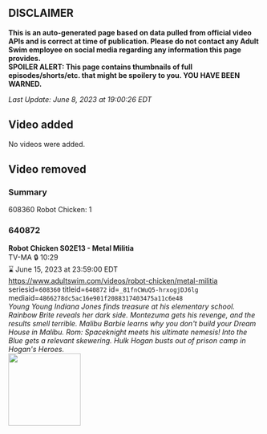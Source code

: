 ## DISCLAIMER
**This is an auto-generated page based on data pulled from official video APIs and is correct at time of publication. Please do not contact any Adult Swim employee on social media regarding any information this page provides.**  
**SPOILER ALERT: This page contains thumbnails of full episodes/shorts/etc. that might be spoilery to you. YOU HAVE BEEN WARNED.**  

_Last Update: June 8, 2023 at 19:00:26 EDT_
## Video added
No videos were added.  
## Video removed
### Summary
608360 Robot Chicken: 1  
### 640872
**Robot Chicken S02E13 - Metal Militia**  
TV-MA 🔒 10:29  
⌛ June 15, 2023 at 23:59:00 EDT  
https://www.adultswim.com/videos/robot-chicken/metal-militia  
seriesid=`608360` titleid=`640872` id=`_81fnCWuQ5-hrxogjDJ6lg` mediaid=`4866278dc5ac16e901f2088317403475a11c6e48`  
_Young Young Indiana Jones finds treasure at his elementary school.  Rainbow Brite reveals her dark side.  Montezuma gets his revenge, and the results smell terrible.  Malibu Barbie learns why you don't build your Dream House in Malibu.  Rom: Spaceknight meets his ultimate nemesis!  Into the Blue gets a relevant skewering.  Hulk Hogan busts out of prison camp in Hogan's Heroes._  
<a href="https://media.cdn.adultswim.com/uploads/20200401/thumbnails/2_20411135342-robotchicken_031.jpg"><img src="https://media.cdn.adultswim.com/uploads/20200401/thumbnails/2_20411135342-robotchicken_031.jpg" height="144px" /></a>
